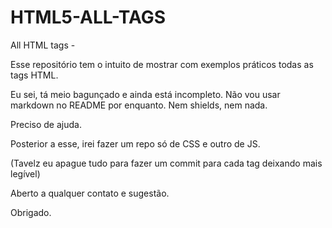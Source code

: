# HTML5-ALL-TAGS
All HTML tags -

Esse repositório tem o intuito de mostrar com exemplos práticos todas as tags HTML.

Eu sei, tá meio bagunçado e ainda está incompleto.
Não vou usar markdown no README por enquanto. Nem shields, nem nada.

Preciso de ajuda.

Posterior a esse, irei fazer um repo só de CSS e outro de JS.

(Tavelz eu apague tudo para fazer um commit para cada tag deixando mais legível)

Aberto a qualquer contato e sugestão. 

Obrigado.

